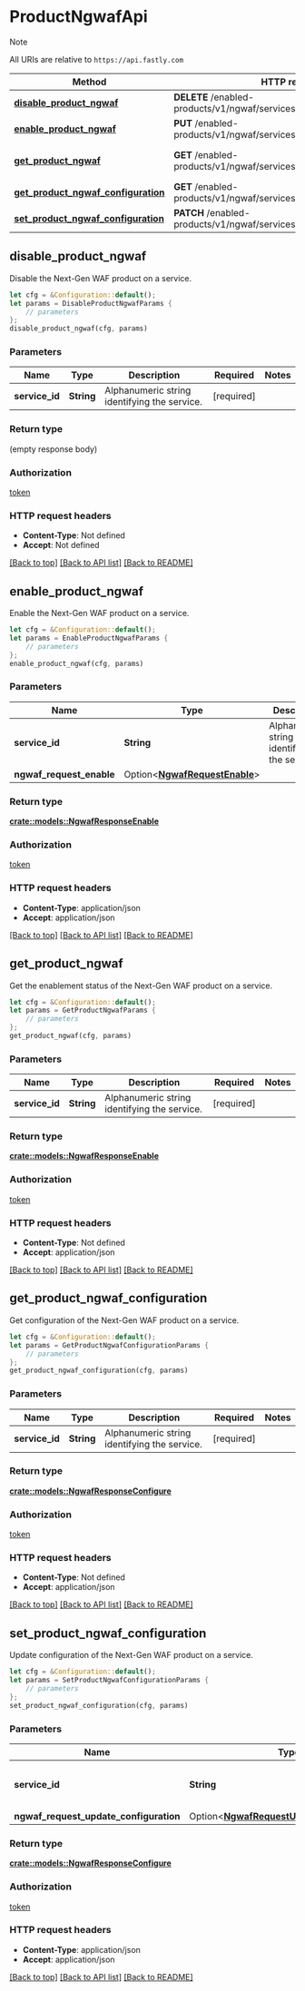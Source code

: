 # ProductNgwafApi

> [!NOTE]
> All URIs are relative to `https://api.fastly.com`

Method | HTTP request | Description
------ | ------------ | -----------
[**disable_product_ngwaf**](ProductNgwafApi.md#disable_product_ngwaf) | **DELETE** /enabled-products/v1/ngwaf/services/{service_id} | Disable product
[**enable_product_ngwaf**](ProductNgwafApi.md#enable_product_ngwaf) | **PUT** /enabled-products/v1/ngwaf/services/{service_id} | Enable product
[**get_product_ngwaf**](ProductNgwafApi.md#get_product_ngwaf) | **GET** /enabled-products/v1/ngwaf/services/{service_id} | Get product enablement status
[**get_product_ngwaf_configuration**](ProductNgwafApi.md#get_product_ngwaf_configuration) | **GET** /enabled-products/v1/ngwaf/services/{service_id}/configuration | Get configuration
[**set_product_ngwaf_configuration**](ProductNgwafApi.md#set_product_ngwaf_configuration) | **PATCH** /enabled-products/v1/ngwaf/services/{service_id}/configuration | Update configuration



## disable_product_ngwaf

Disable the Next-Gen WAF product on a service.

```rust
let cfg = &Configuration::default();
let params = DisableProductNgwafParams {
    // parameters
};
disable_product_ngwaf(cfg, params)
```

### Parameters


Name | Type | Description  | Required | Notes
------------- | ------------- | ------------- | ------------- | -------------
**service_id** | **String** | Alphanumeric string identifying the service. | [required] |

### Return type

 (empty response body)

### Authorization

[token](../README.md#token)

### HTTP request headers

- **Content-Type**: Not defined
- **Accept**: Not defined

[[Back to top]](#) [[Back to API list]](../README.md#documentation-for-api-endpoints) [[Back to README]](../README.md)


## enable_product_ngwaf

Enable the Next-Gen WAF product on a service.

```rust
let cfg = &Configuration::default();
let params = EnableProductNgwafParams {
    // parameters
};
enable_product_ngwaf(cfg, params)
```

### Parameters


Name | Type | Description  | Required | Notes
------------- | ------------- | ------------- | ------------- | -------------
**service_id** | **String** | Alphanumeric string identifying the service. | [required] |
**ngwaf_request_enable** | Option\<[**NgwafRequestEnable**](NgwafRequestEnable.md)> |  |  |

### Return type

[**crate::models::NgwafResponseEnable**](NgwafResponseEnable.md)

### Authorization

[token](../README.md#token)

### HTTP request headers

- **Content-Type**: application/json
- **Accept**: application/json

[[Back to top]](#) [[Back to API list]](../README.md#documentation-for-api-endpoints) [[Back to README]](../README.md)


## get_product_ngwaf

Get the enablement status of the Next-Gen WAF product on a service.

```rust
let cfg = &Configuration::default();
let params = GetProductNgwafParams {
    // parameters
};
get_product_ngwaf(cfg, params)
```

### Parameters


Name | Type | Description  | Required | Notes
------------- | ------------- | ------------- | ------------- | -------------
**service_id** | **String** | Alphanumeric string identifying the service. | [required] |

### Return type

[**crate::models::NgwafResponseEnable**](NgwafResponseEnable.md)

### Authorization

[token](../README.md#token)

### HTTP request headers

- **Content-Type**: Not defined
- **Accept**: application/json

[[Back to top]](#) [[Back to API list]](../README.md#documentation-for-api-endpoints) [[Back to README]](../README.md)


## get_product_ngwaf_configuration

Get configuration of the Next-Gen WAF product on a service.

```rust
let cfg = &Configuration::default();
let params = GetProductNgwafConfigurationParams {
    // parameters
};
get_product_ngwaf_configuration(cfg, params)
```

### Parameters


Name | Type | Description  | Required | Notes
------------- | ------------- | ------------- | ------------- | -------------
**service_id** | **String** | Alphanumeric string identifying the service. | [required] |

### Return type

[**crate::models::NgwafResponseConfigure**](NgwafResponseConfigure.md)

### Authorization

[token](../README.md#token)

### HTTP request headers

- **Content-Type**: Not defined
- **Accept**: application/json

[[Back to top]](#) [[Back to API list]](../README.md#documentation-for-api-endpoints) [[Back to README]](../README.md)


## set_product_ngwaf_configuration

Update configuration of the Next-Gen WAF product on a service.

```rust
let cfg = &Configuration::default();
let params = SetProductNgwafConfigurationParams {
    // parameters
};
set_product_ngwaf_configuration(cfg, params)
```

### Parameters


Name | Type | Description  | Required | Notes
------------- | ------------- | ------------- | ------------- | -------------
**service_id** | **String** | Alphanumeric string identifying the service. | [required] |
**ngwaf_request_update_configuration** | Option\<[**NgwafRequestUpdateConfiguration**](NgwafRequestUpdateConfiguration.md)> |  |  |

### Return type

[**crate::models::NgwafResponseConfigure**](NgwafResponseConfigure.md)

### Authorization

[token](../README.md#token)

### HTTP request headers

- **Content-Type**: application/json
- **Accept**: application/json

[[Back to top]](#) [[Back to API list]](../README.md#documentation-for-api-endpoints) [[Back to README]](../README.md)

